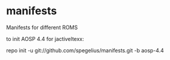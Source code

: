 manifests
=========

Manifests for different ROMS

to init AOSP 4.4 for jactiveltexx:

repo init -u git://github.com/spegelius/manifests.git -b aosp-4.4
